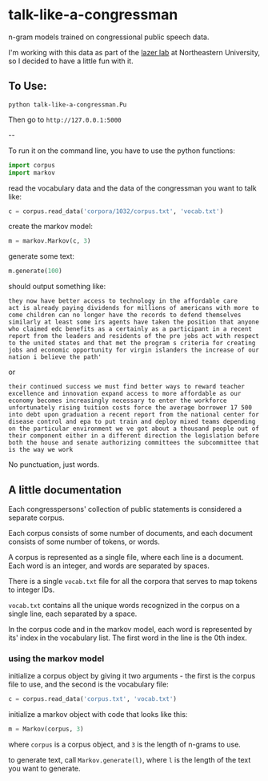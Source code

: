 talk-like-a-congressman
=======================

n-gram models trained on congressional public speech data.

I'm working with this data as part of the
[lazer lab](http://www.lazerlab.net) at Northeastern University, so I decided
to have a little fun with it.

## To Use:

```
python talk-like-a-congressman.Pu
```
Then go to `http://127.0.0.1:5000`

--

To run it on the command line, you have to use the python functions:

```python
import corpus
import markov
```

read the vocabulary data and the data of the congressman you want to talk like:

```python
c = corpus.read_data('corpora/1032/corpus.txt', 'vocab.txt')
```

create the markov model:

```python
m = markov.Markov(c, 3)
```

generate some text:

```python
m.generate(100)
```
should output something like:

```
they now have better access to technology in the affordable care
act is already paying dividends for millions of americans with more to
come children can no longer have the records to defend themselves
similarly at least some irs agents have taken the position that anyone
who claimed edc benefits as a certainly as a participant in a recent
report from the leaders and residents of the pre jobs act with respect
to the united states and that met the program s criteria for creating
jobs and economic opportunity for virgin islanders the increase of our
nation i believe the path'
```

or

```
their continued success we must find better ways to reward teacher
excellence and innovation expand access to more affordable as our
economy becomes increasingly necessary to enter the workforce
unfortunately rising tuition costs force the average borrower 17 500
into debt upon graduation a recent report from the national center for
disease control and epa to put train and deploy mixed teams depending
on the particular environment we ve got about a thousand people out of
their component either in a different direction the legislation before
both the house and senate authorizing committees the subcommittee that
is the way we work
```

No punctuation, just words.


## A little documentation

Each congresspersons' collection of public statements is considered a
separate corpus.

Each corpus consists of some number of documents, and each document
consists of some number of tokens, or words.

A corpus is represented as a single file, where each line is a
document. Each word is an integer, and words are separated by spaces.

There is a single `vocab.txt` file for all the corpora that serves to
map tokens to integer IDs.

`vocab.txt` contains all the unique words recognized in the corpus on
a single line, each separated by a space.

In the corpus code and in the markov model, each word is represented
by its' index in the vocabulary list. The first word in the line is
the 0th index.

### using the markov model

initialize a corpus object by giving it two arguments - the first is
the corpus file to use, and the second is the vocabulary file:

```python
c = corpus.read_data('corpus.txt', 'vocab.txt')
```

initialize a markov object with code that looks like this:

```python
m = Markov(corpus, 3)
```

where `corpus` is a corpus object, and `3` is the length of n-grams to use.

to generate text, call `Markov.generate(l)`, where `l` is the length of the text you want to generate.


